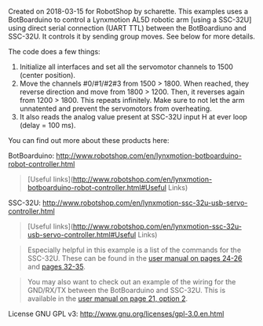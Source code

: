 Created on 2018-03-15 for RobotShop by scharette.
This examples uses a BotBoarduino to control a Lynxmotion AL5D robotic arm [using a SSC-32U] using direct serial connection (UART TTL) between the BotBoardiuno and SSC-32U. It controls it by sending group moves. See below for more details.

The code does a few things:
1) Initialize all interfaces and set all the servomotor channels to 1500 (center position).
2) Move the channels #0/#1/#2#3 from 1500 > 1800. When reached, they reverse direction and move from 1800 > 1200. Then, it reverses again from 1200 > 1800. This repeats infinitely. Make sure to not let the arm unnatented and prevent the servomotors from overheating.
3) It also reads the analog value present at SSC-32U input H at ever loop (delay = 100 ms).

You can find out more about these products here:

BotBoarduino: http://www.robotshop.com/en/lynxmotion-botboarduino-robot-controller.html
> [Useful links](http://www.robotshop.com/en/lynxmotion-botboarduino-robot-controller.html#Useful Links)

SSC-32U: http://www.robotshop.com/en/lynxmotion-ssc-32u-usb-servo-controller.html
> [Useful links](http://www.robotshop.com/en/lynxmotion-ssc-32u-usb-servo-controller.html#Useful Links)

> Especially helpful in this example is a list of the commands for the SSC-32U. These can be found in the [user manual on pages 24-26](http://www.lynxmotion.com/images/data/lynxmotion_ssc-32u_usb_user_guide.pdf#page=24) and [pages 32-35](http://www.lynxmotion.com/images/data/lynxmotion_ssc-32u_usb_user_guide.pdf#page=32).

> You may also want to check out an example of the wiring for the GND/RX/TX between the BotBoarduino and SSC-32U. This is available in the [user manual on page 21, option 2](http://www.lynxmotion.com/images/data/lynxmotion_ssc-32u_usb_user_guide.pdf#page=21).

License GNU GPL v3: http://www.gnu.org/licenses/gpl-3.0.en.html
